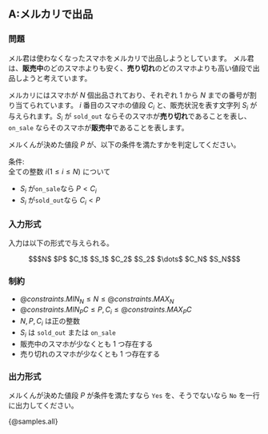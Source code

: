 ## A:メルカリで出品

### 問題
メル君は使わなくなったスマホをメルカリで出品しようとしています。
メル君は、**販売中**のどのスマホよりも安く、**売り切れ**のどのスマホよりも高い値段で出品しようと考えています。

メルカリにはスマホが $N$ 個出品されており、それぞれ $1$ から $N$ までの番号が割り当てられています。
$i$ 番目のスマホの値段 $C_i$ と、販売状況を表す文字列 $S_i$ が与えられます。$S_i$ が `sold_out` ならそのスマホが**売り切れ**であることを表し、`on_sale` ならそのスマホが**販売中**であることを表します。

メルくんが決めた値段 $P$ が、以下の条件を満たすかを判定してください。

条件:  
全ての整数 $i (1 \leq i \leq N)$ について

- $S_i$ が`on_sale`なら $P \lt C_i$
- $S_i$ が`sold_out`なら $C_i \lt P$

### 入力形式

入力は以下の形式で与えられる。

``` math
$N$ $P$
$C_1$ $S_1$
$C_2$ $S_2$
$\dots$
$C_N$ $S_N$
```

### 制約

- ${@constraints.MIN_N} \leq N \leq {@constraints.MAX_N}$
- ${@constraints.MIN_PC} \leq P, C_i \leq {@constraints.MAX_PC}$
- $N, P, C_i$ は正の整数
- $S_i$ は `sold_out` または `on_sale`
- 販売中のスマホが少なくとも 1 つ存在する
- 売り切れのスマホが少なくとも 1 つ存在する

### 出力形式

メルくんが決めた値段 $P$ が条件を満たすなら `Yes` を、そうでないなら `No` を一行に出力してください。

{@samples.all}
